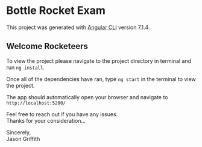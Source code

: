 # Bottle Rocket Exam

This project was generated with [Angular CLI](https://github.com/angular/angular-cli) version 7.1.4.

## Welcome Rocketeers
To view the project please navigate to the project directory in terminal and run `ng install`.

Once all of the dependencies have ran, type `ng start` in the terminal to view the project.

The app should automatically open your browser and navigate to `http://localhost:5200/`

Feel free to reach out if you have any issues.
\
Thanks for your consideration... 

Sincerely, \
Jason Griffith
 
